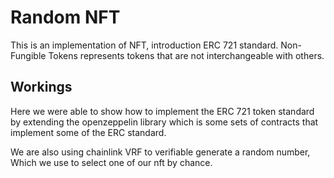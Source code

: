 # Random NFT

This is an implementation of NFT, introduction ERC 721 standard. Non-Fungible Tokens represents tokens that are not interchangeable with others.

## Workings

Here we were able to show how to implement the ERC 721 token standard by extending the openzeppelin library which is some sets of contracts that implement some of the ERC standard.

We are also using chainlink VRF to verifiable generate a random number, Which we use to select one of our nft by chance.
